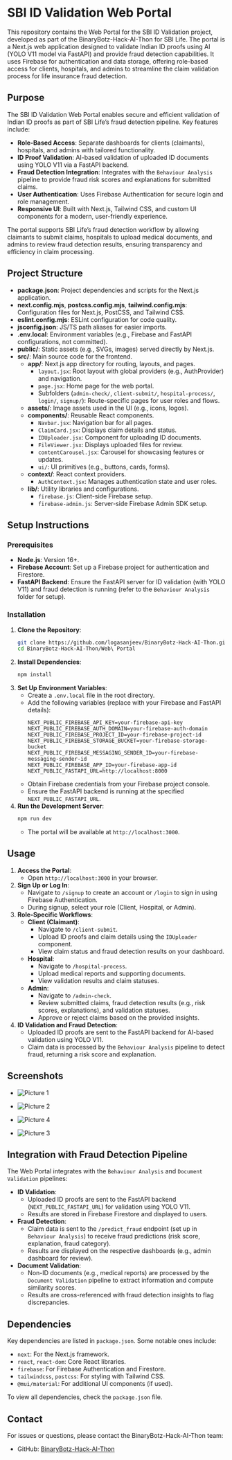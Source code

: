 # SBI ID Validation Web Portal

This repository contains the Web Portal for the SBI ID Validation project, developed as part of the BinaryBotz-Hack-AI-Thon for SBI Life. The portal is a Next.js web application designed to validate Indian ID proofs using AI (YOLO V11 model via FastAPI) and provide fraud detection capabilities. It uses Firebase for authentication and data storage, offering role-based access for clients, hospitals, and admins to streamline the claim validation process for life insurance fraud detection.

## Purpose
The SBI ID Validation Web Portal enables secure and efficient validation of Indian ID proofs as part of SBI Life’s fraud detection pipeline. Key features include:
- **Role-Based Access**: Separate dashboards for clients (claimants), hospitals, and admins with tailored functionality.
- **ID Proof Validation**: AI-based validation of uploaded ID documents using YOLO V11 via a FastAPI backend.
- **Fraud Detection Integration**: Integrates with the `Behaviour Analysis` pipeline to provide fraud risk scores and explanations for submitted claims.
- **User Authentication**: Uses Firebase Authentication for secure login and role management.
- **Responsive UI**: Built with Next.js, Tailwind CSS, and custom UI components for a modern, user-friendly experience.

The portal supports SBI Life’s fraud detection workflow by allowing claimants to submit claims, hospitals to upload medical documents, and admins to review fraud detection results, ensuring transparency and efficiency in claim processing.

## Project Structure
- **package.json**: Project dependencies and scripts for the Next.js application.
- **next.config.mjs**, **postcss.config.mjs**, **tailwind.config.mjs**: Configuration files for Next.js, PostCSS, and Tailwind CSS.
- **eslint.config.mjs**: ESLint configuration for code quality.
- **jsconfig.json**: JS/TS path aliases for easier imports.
- **.env.local**: Environment variables (e.g., Firebase and FastAPI configurations, not committed).
- **public/**: Static assets (e.g., SVGs, images) served directly by Next.js.
- **src/**: Main source code for the frontend.
  - **app/**: Next.js app directory for routing, layouts, and pages.
    - `layout.jsx`: Root layout with global providers (e.g., AuthProvider) and navigation.
    - `page.jsx`: Home page for the web portal.
    - Subfolders (`admin-check/`, `client-submit/`, `hospital-process/`, `login/`, `signup/`): Route-specific pages for user roles and flows.
  - **assets/**: Image assets used in the UI (e.g., icons, logos).
  - **components/**: Reusable React components.
    - `Navbar.jsx`: Navigation bar for all pages.
    - `ClaimCard.jsx`: Displays claim details and status.
    - `IDUploader.jsx`: Component for uploading ID documents.
    - `FileViewer.jsx`: Displays uploaded files for review.
    - `contentCarousel.jsx`: Carousel for showcasing features or updates.
    - `ui/`: UI primitives (e.g., buttons, cards, forms).
  - **context/**: React context providers.
    - `AuthContext.jsx`: Manages authentication state and user roles.
  - **lib/**: Utility libraries and configurations.
    - `firebase.js`: Client-side Firebase setup.
    - `firebase-admin.js`: Server-side Firebase Admin SDK setup.

## Setup Instructions
### Prerequisites
- **Node.js**: Version 16+.
- **Firebase Account**: Set up a Firebase project for authentication and Firestore.
- **FastAPI Backend**: Ensure the FastAPI server for ID validation (with YOLO V11) and fraud detection is running (refer to the `Behaviour Analysis` folder for setup).

### Installation
1. **Clone the Repository**:
   ```bash
   git clone https://github.com/logasanjeev/BinaryBotz-Hack-AI-Thon.git
   cd BinaryBotz-Hack-AI-Thon/Web\ Portal
   ```
2. **Install Dependencies**:
   ```bash
   npm install
   ```
3. **Set Up Environment Variables**:
   - Create a `.env.local` file in the root directory.
   - Add the following variables (replace with your Firebase and FastAPI details):
     ```
     NEXT_PUBLIC_FIREBASE_API_KEY=your-firebase-api-key
     NEXT_PUBLIC_FIREBASE_AUTH_DOMAIN=your-firebase-auth-domain
     NEXT_PUBLIC_FIREBASE_PROJECT_ID=your-firebase-project-id
     NEXT_PUBLIC_FIREBASE_STORAGE_BUCKET=your-firebase-storage-bucket
     NEXT_PUBLIC_FIREBASE_MESSAGING_SENDER_ID=your-firebase-messaging-sender-id
     NEXT_PUBLIC_FIREBASE_APP_ID=your-firebase-app-id
     NEXT_PUBLIC_FASTAPI_URL=http://localhost:8000
     ```
   - Obtain Firebase credentials from your Firebase project console.
   - Ensure the FastAPI backend is running at the specified `NEXT_PUBLIC_FASTAPI_URL`.
4. **Run the Development Server**:
   ```bash
   npm run dev
   ```
   - The portal will be available at `http://localhost:3000`.

## Usage
1. **Access the Portal**:
   - Open `http://localhost:3000` in your browser.
2. **Sign Up or Log In**:
   - Navigate to `/signup` to create an account or `/login` to sign in using Firebase Authentication.
   - During signup, select your role (Client, Hospital, or Admin).
3. **Role-Specific Workflows**:
   - **Client (Claimant)**:
     - Navigate to `/client-submit`.
     - Upload ID proofs and claim details using the `IDUploader` component.
     - View claim status and fraud detection results on your dashboard.
   - **Hospital**:
     - Navigate to `/hospital-process`.
     - Upload medical reports and supporting documents.
     - View validation results and claim statuses.
   - **Admin**:
     - Navigate to `/admin-check`.
     - Review submitted claims, fraud detection results (e.g., risk scores, explanations), and validation statuses.
     - Approve or reject claims based on the provided insights.
4. **ID Validation and Fraud Detection**:
   - Uploaded ID proofs are sent to the FastAPI backend for AI-based validation using YOLO V11.
   - Claim data is processed by the `Behaviour Analysis` pipeline to detect fraud, returning a risk score and explanation.

## Screenshots

- ![Picture 1](screenshots/picture1.png)

- ![Picture 2](screenshots/picture2.png)

- ![Picture 4](screenshots/picture4.png)

- ![Picture 3](screenshots/picture3.png)

## Integration with Fraud Detection Pipeline
The Web Portal integrates with the `Behaviour Analysis` and `Document Validation` pipelines:
- **ID Validation**:
  - Uploaded ID proofs are sent to the FastAPI backend (`NEXT_PUBLIC_FASTAPI_URL`) for validation using YOLO V11.
  - Results are stored in Firebase Firestore and displayed to users.
- **Fraud Detection**:
  - Claim data is sent to the `/predict_fraud` endpoint (set up in `Behaviour Analysis`) to receive fraud predictions (risk score, explanation, fraud category).
  - Results are displayed on the respective dashboards (e.g., admin dashboard for review).
- **Document Validation**:
  - Non-ID documents (e.g., medical reports) are processed by the `Document Validation` pipeline to extract information and compute similarity scores.
  - Results are cross-referenced with fraud detection insights to flag discrepancies.

## Dependencies
Key dependencies are listed in `package.json`. Some notable ones include:
- `next`: For the Next.js framework.
- `react`, `react-dom`: Core React libraries.
- `firebase`: For Firebase Authentication and Firestore.
- `tailwindcss`, `postcss`: For styling with Tailwind CSS.
- `@mui/material`: For additional UI components (if used).

To view all dependencies, check the `package.json` file.

## Contact
For issues or questions, please contact the BinaryBotz-Hack-AI-Thon team:
- GitHub: [BinaryBotz-Hack-AI-Thon](https://github.com/binarybotz/hack-ai-thon)
